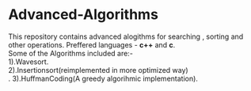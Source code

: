 # Advanced-Algorithms
This repository contains advanced alogithms for searching , sorting and other operations.
Preffered languages - <b>c++</b> and <b>c</b>.<br>
Some of the Algorithms included are:-<br>
1).Wavesort.<br>
2).Insertionsort(reimplemented in more optimized way)<br>.
3).HuffmanCoding(A greedy algorihmic implementation).
